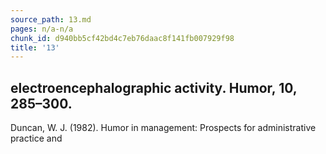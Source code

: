 ```yaml
---
source_path: 13.md
pages: n/a-n/a
chunk_id: d940bb5cf42bd4c7eb76daac8f141fb007929f98
title: '13'
---
```

## electroencephalographic activity. Humor, 10, 285–300.

Duncan, W. J. (1982). Humor in management: Prospects for administrative practice and
